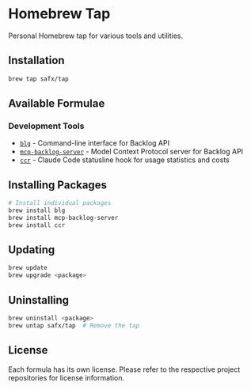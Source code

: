 # Homebrew Tap

Personal Homebrew tap for various tools and utilities.

## Installation

```bash
brew tap safx/tap
```

## Available Formulae

### Development Tools

- [`blg`](https://github.com/safx/backlog-api-client) - Command-line interface for Backlog API
- [`mcp-backlog-server`](https://github.com/safx/backlog-api-client) - Model Context Protocol server for Backlog API
- [`ccr`](https://github.com/safx/ccr) - Claude Code statusline hook for usage statistics and costs

## Installing Packages

```bash
# Install individual packages
brew install blg
brew install mcp-backlog-server
brew install ccr
```

## Updating

```bash
brew update
brew upgrade <package>
```

## Uninstalling

```bash
brew uninstall <package>
brew untap safx/tap  # Remove the tap
```

## License

Each formula has its own license. Please refer to the respective project repositories for license information.